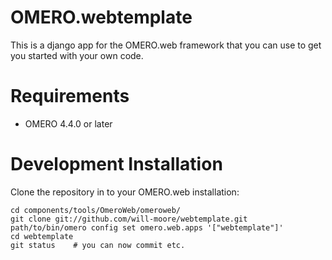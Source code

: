 OMERO.webtemplate
===============
This is a django app for the OMERO.web framework that you can use to get you started with your own code.

Requirements
============

* OMERO 4.4.0 or later

Development Installation
========================

Clone the repository in to your OMERO.web installation:

    cd components/tools/OmeroWeb/omeroweb/
    git clone git://github.com/will-moore/webtemplate.git
    path/to/bin/omero config set omero.web.apps '["webtemplate"]'
    cd webtemplate
    git status    # you can now commit etc.